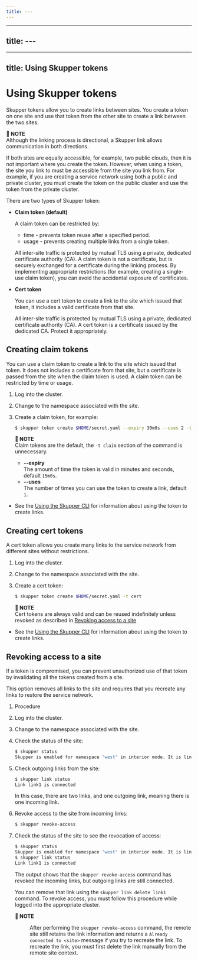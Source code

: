 ```yaml
---
title: ---
---
```

---
title: ---
---
---
title: Using Skupper tokens
---
# Using Skupper tokens

Skupper tokens allow you to create links between sites.
You create a token on one site and use that token from the other site to create a link between the two sites.

**📌 NOTE**\
Although the linking process is directional, a Skupper link allows communication in both directions.

If both sites are equally accessible, for example, two public clouds, then it is not important where you create the token.
However, when using a token, the site you link to must be accessible from the site you link from.
For example, if you are creating a service network using both a public and private cluster, you must create the token on the public cluster and use the token from the private cluster.

There are two types of Skupper token:

* **Claim token (default)**

  A claim token can be restricted by:

  * time - prevents token reuse after a specified period.
  * usage - prevents creating multiple links from a single token.

  All inter-site traffic is protected by mutual TLS using a private, dedicated certificate authority (CA).
  A claim token is not a certificate, but is securely exchanged for a certificate during the linking process.
  By implementing appropriate restrictions (for example, creating a single-use claim token), you can avoid the accidental exposure of certificates.
* **Cert token**

  You can use a cert token to create a link to the site which issued that token, it includes a valid certificate from that site.

  All inter-site traffic is protected by mutual TLS using a private, dedicated certificate authority (CA).
  A cert token is a certificate issued by the dedicated CA.
  Protect it appropriately.

## Creating claim tokens

You can use a claim token to create a link to the site which issued that token.
It does not includes a certificate from that site, but a certificate is passed from the site when the claim token is used.
A claim token can be restricted by time or usage.

1. Log into the cluster.
2. Change to the namespace associated with the site.
3. Create a claim token, for example:

   ```bash
   $ skupper token create $HOME/secret.yaml --expiry 30m0s --uses 2 -t claim
   ```

   **📌 NOTE**\
   Claim tokens are the default, the `-t claim` section of the command is unnecessary.

   * **--expiry**\
   The amount of time the token is valid in minutes and seconds, default `15m0s`.
   * **--uses**\
   The number of times you can use the token to create a  link, default `1`.

* See the [Using the Skupper CLI](../cli/index.html) for information about using the token to create links.

## Creating cert tokens

A cert token allows you create many links to the service network from different sites without restrictions.

1. Log into the cluster.
2. Change to the namespace associated with the site.
3. Create a cert token:

   ```bash
   $ skupper token create $HOME/secret.yaml -t cert
   ```

   **📌 NOTE**\
   Cert tokens are always valid and can be reused indefinitely unless revoked as described in [Revoking access to a site](#revoking-access-to-a-site)

* See the [Using the Skupper CLI](../cli/index.html) for information about using the token to create links.

## Revoking access to a site

If a token is compromised, you can prevent unauthorized use of that token by invalidating  all the tokens created from a site.

This option removes all links to the site and requires that you recreate any links to restore the service network.

1. Procedure
2. Log into the cluster.
3. Change to the namespace associated with the site.
4. Check the status of the site:

   ```bash
   $ skupper status
   Skupper is enabled for namespace "west" in interior mode. It is linked to 2 other sites.
   ```
5. Check outgoing links from the site:

   ```bash
   $ skupper link status
   Link link1 is connected
   ```

   In this case, there are two links, and one outgoing link, meaning there is one incoming link.
6. Revoke access to the site from incoming links:

   ```bash
   $ skupper revoke-access
   ```
7. Check the status of the site to see the revocation of access:

   ```bash
   $ skupper status
   Skupper is enabled for namespace "west" in interior mode. It is linked to 1 other site.
   $ skupper link status
   Link link1 is connected
   ```

   The output shows that the `skupper revoke-access` command has revoked the incoming links, but outgoing links are still connected.

   You can remove that link using the `skupper link delete link1` command.
   To revoke access, you must follow this procedure while logged into the appropriate cluster.

   <dl><dt><strong>📌 NOTE</strong></dt><dd>

   After performing the `skupper revoke-access` command, the remote site still retains the link information and returns a `Already connected to <site>` message if you try to recreate the link.
   To recreate the link, you must first delete the link manually from the remote site context.
   </dd></dl>
